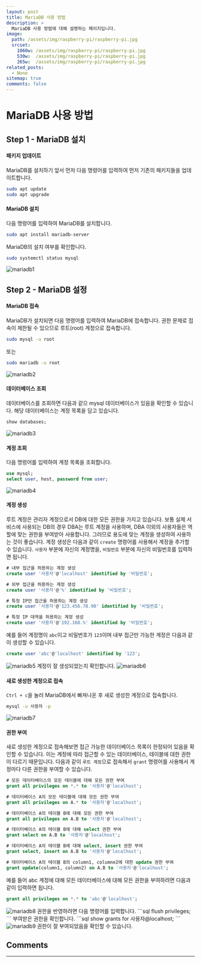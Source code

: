 ```yaml
---
layout: post
title: MariaDB 사용 방법
description: >
  MariaDB 사용 방법에 대해 설명하는 페이지입니다.
image: 
  path: /assets/img/raspberry-pi/raspberry-pi.jpg
  srcset:
    1060w: /assets/img/raspberry-pi/raspberry-pi.jpg
    530w:  /assets/img/raspberry-pi/raspberry-pi.jpg
    265w:  /assets/img/raspberry-pi/raspberry-pi.jpg
related_posts:
  - None
sitemap: true
comments: false
---
```


# MariaDB 사용 방법

## Step 1 - MariaDB 설치
#### 패키지 업데이트
MariaDB를 설치하기 앞서 먼저 다음 명령어를 입력하여 먼저 기존의 패키지들을 업데이트합니다.
```bash
sudo apt update
sudo apt upgrade
```

#### MariaDB 설치
다음 명령어를 입력하여 MariaDB를 설치합니다.
```bash
sudo apt install mariadb-server
```
MariaDB의 설치 여부를 확인합니다.
```bash
sudo systemctl status mysql
```
<img src="/assets/img/raspberry-pi/mariadb/mariadb1.png" alt="mariadb1" />

## Step 2 - MariaDB 설정
#### MariaDB 접속
MariaDB가 설치되면 다음 명령어를 입력하여 MariaDB에 접속합니다. 권한 문제로 접속이 제한될 수 있으므로 루트(root) 계정으로 접속합니다.
```bash
sudo mysql -u root
```
또는
```bash
sudo mariadb -u root
```
<img src="/assets/img/raspberry-pi/mariadb/mariadb2.png" alt="mariadb2" />   

#### 데이터베이스 조회
데이터베이스를 조회하면 다음과 같으 mysql 데이터베이스가 있음을 확인할 수 있습니다. 해당 데이터베이스는 계정 목록을 담고 있습니다.
```sql
show databases;
```
<img src="/assets/img/raspberry-pi/mariadb/mariadb3.png" alt="mariadb3" />    

#### 계정 조회
다음 명령어를 입력하여 계정 목록을 조회합니다.
```sql
use mysql;
select user, host, password from user;
```
<img src="/assets/img/raspberry-pi/mariadb/mariadb4.png" alt="mariadb4" />    

#### 계정 생성
루트 계정은 관리자 계정으로서 DB에 대한 모든 권한을 가지고 있습니다. 보통 실제 서비스에 사용되는 DB의 경우 DBA는 루트 계정을 사용하며, DBA 이외의 사용자들은 역할에 맞는 권한을 부여받아 사용합니다. 그러므로 용도에 맞는 계정을 생성하여 사용하는 것이 좋습니다. 계정 생성은 다음과 같이 `create` 명령어를 사용해서 계정을 추가할 수 있습니다. `사용자` 부분에 자신의 계정명을, `비밀번호` 부분에 자신의 비밀번호를 입력하면 됩니다.
```sql
# 내부 접근을 허용하는 계정 생성
create user '사용자'@'localhost' identified by '비밀번호';

# 외부 접근을 허용하는 계정 생성
create user '사용자'@'%' identified by '비밀번호';

# 특정 IP만 접근을 허용하는 계정 생성
create user '사용자'@'123.456.78.90' identified by '비밀번호';

# 특정 IP 대역을 허용하는 계정 생성
create user '사용자'@'192.168.%' identified by '비밀번호';
```
예를 들어 계정명이 `abc`이고 비밀번호가 `123`이며 내부 접근만 가능한 계정은 다음과 같이 생성할 수 있습니다.
```sql
create user 'abc'@'localhost' identified by '123';
```
<img src="/assets/img/raspberry-pi/mariadb/mariadb5.png" alt="mariadb5" />    
계정이 잘 생성되었는지 확인합니다.   
<img src="/assets/img/raspberry-pi/mariadb/mariadb6.png" alt="mariadb6" />    

#### 새로 생성한 계정으로 접속
`Ctrl + c`을 눌러 MariaDB에서 빠져나온 후 새로 생성한 계정으로 접속합니다.
```bash
mysql -u 사용자 -p
```
<img src="/assets/img/raspberry-pi/mariadb/mariadb7.png" alt="mariadb7" />    

#### 권한 부여
새로 생성한 계정으로 접속해보면 접근 가능한 데이터베이스 목록이 한정되어 있음을 확인할 수 있습니다. 이는 계정에 따라 접근할 수 있는 데이터베이스, 테이블에 대한 권한이 다르기 때문입니다. 다음과 같이 `루트 계정`으로 접속해서 `grant` 명령어를 사용해서 계정마다 다른 권한을 부여할 수 있습니다.
```sql
# 모든 데이터베이스의 모든 테이블에 대해 모든 권한 부여
grant all privileges on *.* to '사용자'@'localhost';

# 데이터베이스 A의 모든 테이블에 대해 모든 권한 부여
grant all privileges on A.* to '사용자'@'localhost';

# 데이터베이스 A의 테이블 B에 대해 모든 권한 부여
grant all privileges on A.B to '사용자'@'localhost';

# 데이터베이스 A의 테이블 B에 대해 select 권한 부여
grant select on A.B to '사용자'@'localhost';

# 데이터베이스 A의 테이블 B에 대해 select, insert 권한 부여
grant select, insert on A.B to '사용자'@'localhost';

# 데이터베이스 A의 테이블 B의 column1, columne2에 대한 update 권한 부여
grant update(column1, column2) on A.B to '사용자'@'localhost';
```
예를 들어 abc 계정에 대해 모든 데이터베이스에 대해 모든 권한을 부여하려면 다음과 같이 입력하면 됩니다.
```sql
grant all privileges on *.* to 'abc'@'localhost';
```
<img src="/assets/img/raspberry-pi/mariadb/mariadb8.png" alt="mariadb8" />     
권한을 반영하려면 다음 명령어를 입력합니다.
```sql
flush privileges;
```
부여받은 권한을 확인합니다.
```sql
show grants for 사용자@localhost;
```
<img src="/assets/img/raspberry-pi/mariadb/mariadb9.png" alt="mariadb9" />    
권한이 잘 부여되었음을 확인할 수 있습니다.

## Comments
<hr />
<script
  src="https://utteranc.es/client.js"
  repo="HyunJinNo/HyunJinNo.github.io"
  issue-term="pathname"
  theme="github-light"
  crossorigin="anonymous"
  async
></script>